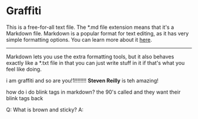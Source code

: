# Graffiti

This is a free-for-all text file. The *.md file extension means that it's a Markdown file. Markdown is a popular format for text editing, as it has very simple formatting options. You can learn more about it [here](http://daringfireball.net/projects/markdown/basics).

* * *

Markdown lets you use the extra formatting tools, but it also behaves exactly like a *.txt file in that you can just write stuff in it if that's what you feel like doing.


i am graffiti and so are you!1!!!!!!!! **Steven Reilly** is teh amazing! 

how do i do blink tags in markdown? 
<blink>the 90's called and they want their blink tags back </blink>

Q: What is brown and sticky?
A:
